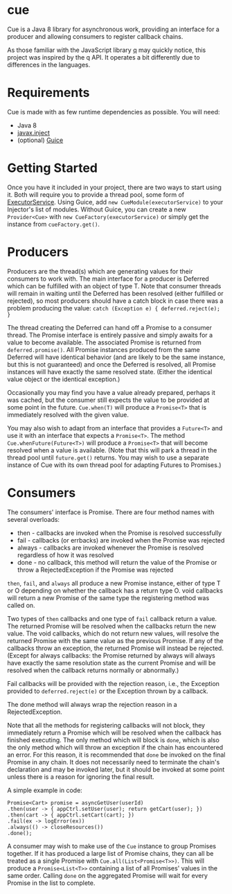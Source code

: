 # cue

Cue is a Java 8 library for asynchronous work, providing an interface for a producer and allowing consumers to register callback chains.

As those familiar with the JavaScript library [q](https://github.com/kriskowal/q) may quickly notice, this project was inspired by the q API. It operates a bit differently due to differences in the languages.

# Requirements

Cue is made with as few runtime dependencies as possible. You will need:
* Java 8
* [javax.inject](https://code.google.com/p/atinject/)
* (optional) [Guice](https://github.com/google/guice/)

# Getting Started

Once you have it included in your project, there are two ways to start using it. Both will require you to provide a thread pool, some form of [ExecutorService](http://docs.oracle.com/javase/8/docs/api/java/util/concurrent/ExecutorService.html). Using Guice, add `new CueModule(executorService)` to your Injector's list of modules. Without Guice, you can create a new `Provider<Cue>` with `new CueFactory(executorService)` or simply get the instance from `cueFactory.get()`.

# Producers

Producers are the thread(s) which are generating values for their consumers to work with. The main interface for a producer is Deferred<T> which can be fulfilled with an object of type T. Note that consumer threads will remain in waiting until the Deferred has been resolved (either fulfilled or rejected), so most producers should have a catch block in case there was a problem producing the value: `catch (Exception e) { deferred.reject(e); }`

The thread creating the Deferred<T> can hand off a Promise<T> to a consumer thread. The Promise<T> interface is entirely passive and simply awaits for a value to become available. The associated Promise<T> is returned from `deferred.promise()`. All Promise<T> instances produced from the same Deferred<T> will have identical behavior (and are likely to be the same instance, but this is not guaranteed) and once the Deferred<T> is resolved, all Promise<T> instances will have exactly the same resolved state. (Either the identical value object or the identical exception.)

Occasionally you may find you have a value already prepared, perhaps it was cached, but the consumer still expects the value to be provided at some point in the future. `Cue.when(T)` will produce a `Promise<T>` that is immediately resolved with the given value.

You may also wish to adapt from an interface that provides a `Future<T>` and use it with an interface that expects a `Promise<T>`. The method `Cue.whenFuture(Future<T>)` will produce a `Promise<T>` that will become resolved when a value is available. (Note that this will park a thread in the thread pool until `future.get()` returns. You may wish to use a separate instance of Cue with its own thread pool for adapting Futures to Promises.)

# Consumers

The consumers' interface is Promise<T>. There are four method names with several overloads:
* then - callbacks are invoked when the Promise is resolved successfully
* fail - callbacks (or errbacks) are invoked when the Promise was rejected
* always - callbacks are invoked whenever the Promise is resolved regardless of how it was resolved
* done - no callback, this method will return the value of the Promise or throw a RejectedException if the Promise was rejected

`then`, `fail`, and `always` all produce a new Promise instance, either of type T or O depending on whether the callback has a return type O. void callbacks will return a new Promise of the same type the registering method was called on.

Two types of `then` callbacks and one type of `fail` callback return a value. The returned Promise will be resolved when the callbacks return the new value. The void callbacks, which do not return new values, will resolve the returned Promise with the same value as the previous Promise. If any of the callbacks throw an exception, the returned Promise will instead be rejected. (Except for always callbacks: the Promise returned by always will always have exactly the same resolution state as the current Promise and will be resolved when the callback returns normally or abnormally.)

Fail callbacks will be provided with the rejection reason, i.e., the Exception provided to `deferred.reject(e)` or the Exception thrown by a callback.

The done method will always wrap the rejection reason in a RejectedException.

Note that all the methods for registering callbacks will not block, they immediately return a Promise which will be resolved when the callback has finished executing. The only method which will block is `done`, which is also the only method which will throw an exception if the chain has encountered an error. For this reason, it is recommended that `done` be invoked on the final Promise in any chain. It does not necessarily need to terminate the chain's declaration and may be invoked later, but it should be invoked at some point unless there is a reason for ignoring the final result.

A simple example in code:

```
Promise<Cart> promise = asyncGetUser(userId)
.then(user -> { appCtrl.setUser(user); return getCart(user); })
.then(cart -> { appCtrl.setCart(cart); })
.fail(ex -> logError(ex))
.always(() -> closeResources())
.done();
```

A consumer may wish to make use of the `Cue` instance to group Promises together. If it has produced a large list of Promise chains, they can all be treated as a single Promise with `Cue.all(List<Promise<T>>)`. This will produce a `Promise<List<T>>` containing a list of all Promises' values in the same order. Calling `done` on the aggregated Promise will wait for every Promise in the list to complete.
